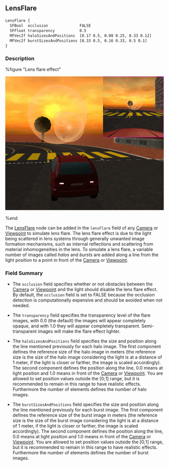 ## LensFlare

```
LensFlare {
  SFBool  occlusion              FALSE
  SFFloat transparency           0.5
  MFVec2f haloSizesAndPositions  [0.17 0.5, 0.08 0.25, 0.33 0.12]
  MFVec2f burstSizesAndPositions [0.33 0.5, 0.16 0.33, 0.5 0.1]
}
```

### Description

%figure "Lens flare effect"

![lens_flare.png](images/lens_flare.png)

%end

The [LensFlare](#lensflare) node can be added in the `lensFlare` field of any [Camera](camera.md) or [Viewpoint](viewpoint.md) to simulate lens flare.
The lens flare effect is due to the light being scattered in lens systems through generally unwanted image formation mechanisms, such as internal reflections and scattering from material inhomogeneities in the lens.
To simulate a lens flare, a variable number of images called *halos* and *bursts* are added along a line from the light position to a point in front of the [Camera](camera.md) or [Viewpoint](viewpoint.md).

### Field Summary

- The `occlusion` field specifies whether or not obstacles between the [Camera](camera.md) or [Viewpoint](viewpoint.md) and the light should disable the lens flare effect. By default, the `occlusion` field is set to FALSE because the occlusion detection is computationally expensive and should be avoided when not needed.

- The `transparency` field specifies the transparency level of the flare images, with 0.0 (the default) the images will appear completely opaque, and with 1.0 they will appear completely transparent. Semi-transparent images will make the flare effect lighter.

- The `haloSizesAndPositions` field specifies the size and position along the line mentioned previously for each halo image. The first component defines the reference size of the halo image in meters (the reference size is the size of the halo image considering the light is at a distance of 1 meter, if the light is closer or farther, the image is scaled accordingly). The second component defines the position along the line, 0.0 means at light position and 1.0 means in front of the [Camera](camera.md) or [Viewpoint](viewpoint.md). You are allowed to set position values outside the [0;1] range, but it is recommended to remain in this range to have realistic effects. Furthermore the number of elements defines the number of halo images.

- The `burstSizesAndPositions` field specifies the size and position along the line mentioned previously for each burst image. The first component defines the reference size of the burst image in meters (the reference size is the size of the burst image considering the light is at a distance of 1 meter, if the light is closer or farther, the image is scaled accordingly). The second component defines the position along the line, 0.0 means at light position and 1.0 means in front of the [Camera](camera.md) or [Viewpoint](viewpoint.md). You are allowed to set position values outside the [0;1] range, but it is recommended to remain in this range to have realistic effects. Furthermore the number of elements defines the number of burst images.
